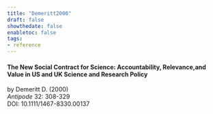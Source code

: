 ```yaml
---
title: "Demeritt2000"
draft: false
showthedate: false
enabletoc: false
tags:
- reference
---
```


#### **The New Social Contract for Science: Accountability, Relevance,and Value in US and UK Science and Research Policy**     
by Demeritt D. (2000)         
*Antipode* 32: 308-329       
DOI: 10.1111/1467-8330.00137     


